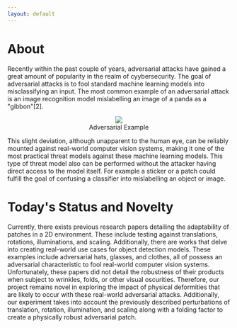 ```yaml
---
layout: default
---
```


# About
Recently within the past couple of years, adversarial attacks have gained a great amount of popularity in the realm of cyybersecurity. The goal of adversarial attacks is to fool standard machine learning models into misclassifying an input. The most common example of an adversarial attack is an image recognition model mislabelling an image of a panda as a "gibbon"[2]. 

<html>
  <body>
  <center><figure>
    <img src="https://miro.medium.com/max/2000/1*PmCgcjO3sr3CPPaCpy5Fgw.png" style = "max-width:80%">
    <center><figcaption>Adversarial Example</figcaption></center>
    </figure></center>
  </body>
</html>

This slight deviation, although unapparent to the human eye, can be reliably mounted against real-world computer vision systems, making it one of the most practical threat models against these machine learning models. This type of threat model also can be performed without the attacker having direct access to the model itself. For example a sticker or a patch could fulfill the goal of confusing a classifier into mislabelling an object or image. 

# Today's Status and Novelty
Currently, there exists previous research papers detailing the adaptability of patches in a 2D environment. These include testing against translations, rotations, illuminations, and scaling. Additionally, there are works that delve into creating real-world use cases for object detection models. These examples include adversarial hats, glasses, and clothes, all of possess an adversarial characteristic to fool real-world computer vision systems. Unfortunately, these papers did not detail the robustness of their products when subject to wrinkles, folds, or other visual oscurities. Therefore, our project remains novel in exploring the impact of physical deformities that are likely to occur with these real-world adversarial attacks. Additionally, our experiment takes into account the previously described perturbations of translation, rotation, illumination, and scaling along with a folding factor to create a physically robust adversarial patch. 
